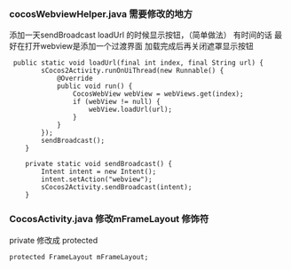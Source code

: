 ### cocosWebviewHelper.java 需要修改的地方
添加一天sendBroadcast loadUrl 的时候显示按钮，（简单做法） 有时间的话 最好在打开webview是添加一个过渡界面 加载完成后再关闭遮罩显示按钮
```
 public static void loadUrl(final int index, final String url) {
        sCocos2Activity.runOnUiThread(new Runnable() {
            @Override
            public void run() {
                CocosWebView webView = webViews.get(index);
                if (webView != null) {
                    webView.loadUrl(url);
                }
            }
        });
        sendBroadcast();
    }

    private static void sendBroadcast() {
        Intent intent = new Intent();
        intent.setAction("webview");
        sCocos2Activity.sendBroadcast(intent);
    }
```

### CocosActivity.java 修改mFrameLayout 修饰符
private 修改成 protected  
```
protected FrameLayout mFrameLayout;
```